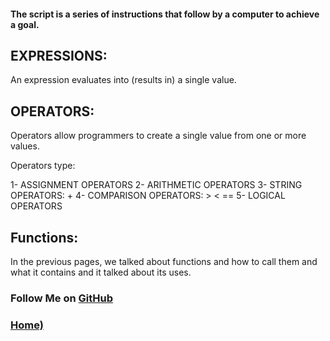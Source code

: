 #### The script is a series of instructions that follow by a computer to achieve a goal.

## EXPRESSIONS:
An expression evaluates into (results in) a single value.

## OPERATORS:
Operators allow programmers to create a single value from one or more values. 

Operators type:

1-	ASSIGNMENT OPERATORS
2-	ARITHMETIC OPERATORS
3-	STRING OPERATORS: +
4-	COMPARISON OPERATORS: > < ==
5-	LOGICAL OPERATORS


## Functions:
In the previous pages, we talked about functions and how to call them and what it contains and it talked about its uses.





### Follow Me on [GitHub](https://github.com/malik9931)

### [Home)](https://malik9931.github.io/reading-notes)